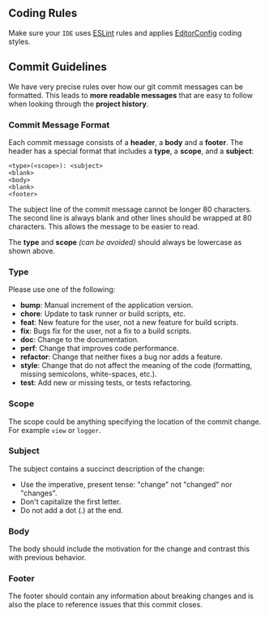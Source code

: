 Coding Rules
---

Make sure your `IDE` uses [ESLint](https://eslint.org/) rules and applies [EditorConfig](https://editorconfig.org/)
coding styles.

## Commit Guidelines

We have very precise rules over how our git commit messages can be formatted. This leads to **more readable messages**
that are easy to follow when looking through the **project history**.

### Commit Message Format

Each commit message consists of a **header**, a **body** and a **footer**. The header has a special format that includes
a **type**, a **scope**, and a **subject**:

```
<type>(<scope>): <subject>
<blank>
<body>
<blank>
<footer>
```

The subject line of the commit message cannot be longer 80 characters. The second line is always blank and other lines
should be wrapped at 80 characters. This allows the message to be easier to read.

The **type** and **scope** *(can be avoided)* should always be lowercase as shown above.

### Type

Please use one of the following:

* **bump**: Manual increment of the application version.
* **chore**: Update to task runner or build scripts, etc.
* **feat**: New feature for the user, not a new feature for build scripts.
* **fix**: Bugs fix for the user, not a fix to a build scripts.
* **doc**: Change to the documentation.
* **perf**: Change that improves code performance.
* **refactor**: Change that neither fixes a bug nor adds a feature.
* **style**: Change that do not affect the meaning of the code (formatting, missing semicolons, white-spaces, etc.).
* **test**: Add new or missing tests, or tests refactoring.

### Scope

The scope could be anything specifying the location of the commit change. For example `view` or `logger`.

### Subject

The subject contains a succinct description of the change:

* Use the imperative, present tense: "change" not "changed" nor "changes".
* Don't capitalize the first letter.
* Do not add a dot (.) at the end.

### Body

The body should include the motivation for the change and contrast this with previous behavior.

### Footer

The footer should contain any information about breaking changes and is also the place to reference issues that this
commit closes.

